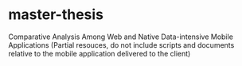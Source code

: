# master-thesis
Comparative Analysis Among Web and Native Data-intensive Mobile Applications
(Partial resouces, do not include scripts and documents relative to the mobile application delivered to the client)
